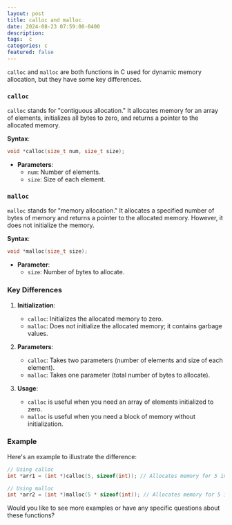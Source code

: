 ```yaml
---
layout: post
title: calloc and malloc   
date: 2024-08-23 07:59:00-0400
description:  
tags:  c  
categories: c
featured: false
---
```




`calloc` and `malloc` are both functions in C used for dynamic memory allocation, but they have some key differences.

### `calloc`

`calloc` stands for "contiguous allocation." It allocates memory for an array of elements, initializes all bytes to zero, and returns a pointer to the allocated memory.

**Syntax**:
```c
void *calloc(size_t num, size_t size);
```

- **Parameters**:
  - `num`: Number of elements.
  - `size`: Size of each element.

### `malloc`

`malloc` stands for "memory allocation." It allocates a specified number of bytes of memory and returns a pointer to the allocated memory. However, it does not initialize the memory.

**Syntax**:
```c
void *malloc(size_t size);
```

- **Parameter**:
  - `size`: Number of bytes to allocate.

### Key Differences

1. **Initialization**:
   - `calloc`: Initializes the allocated memory to zero.
   - `malloc`: Does not initialize the allocated memory; it contains garbage values.

2. **Parameters**:
   - `calloc`: Takes two parameters (number of elements and size of each element).
   - `malloc`: Takes one parameter (total number of bytes to allocate).

3. **Usage**:
   - `calloc` is useful when you need an array of elements initialized to zero.
   - `malloc` is useful when you need a block of memory without initialization.

### Example

Here's an example to illustrate the difference:

```c
// Using calloc
int *arr1 = (int *)calloc(5, sizeof(int)); // Allocates memory for 5 integers and initializes them to 0

// Using malloc
int *arr2 = (int *)malloc(5 * sizeof(int)); // Allocates memory for 5 integers, but they contain garbage values
```

Would you like to see more examples or have any specific questions about these functions?
